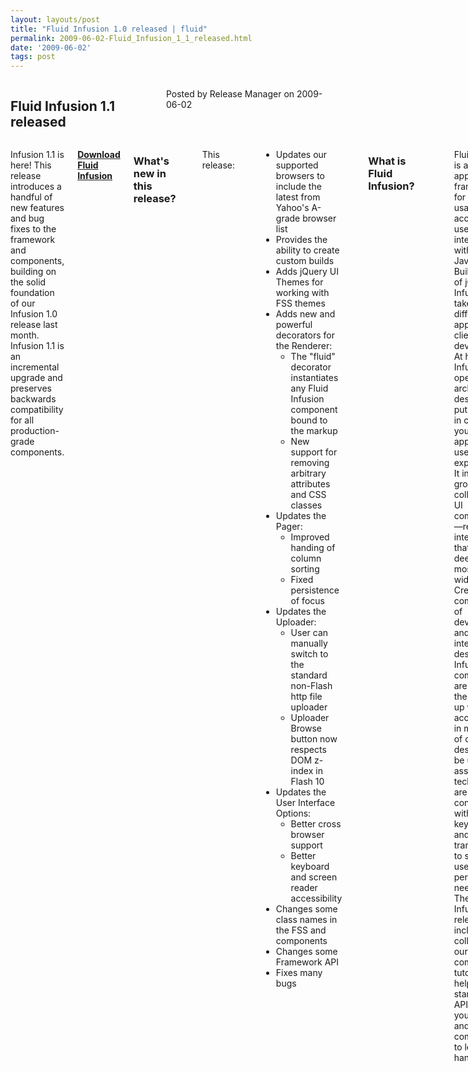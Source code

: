 ```yaml
---
layout: layouts/post
title: "Fluid Infusion 1.0 released | fluid"
permalink: 2009-06-02-Fluid_Infusion_1_1_released.html
date: '2009-06-02'
tags: post
---
```

<section class="row">
   <div class="medium-6 columns">
      <h2 class="fluid-web-emphasized-text">Fluid Infusion 1.1 released</h2>
      <p class="fluid-web-news-post-meta">
         Posted by Release Manager on 2009-06-02
      </p>
   </div>
   <div class="medium-6 columns">
      <p>Infusion 1.1 is here! This release introduces a handful of new features and bug fixes to the framework and components, building on the solid foundation of our Infusion 1.0 release last month. Infusion 1.1 is an incremental upgrade and preserves backwards compatibility for all production-grade components.</p>
      <p><strong> <a href="https://github.com/fluid-project/infusion">Download Fluid Infusion</a> </strong></p>
      <h3>What&#39;s new in this release?</h3>
      <p>
      <p>This release:</p>
      </p>
      <ul>
         <li>Updates our supported browsers to include the latest from Yahoo&#39;s A-grade browser list</li>
         <li>Provides the ability to create custom builds</li>
         <li>Adds jQuery UI Themes for working with FSS themes</li>
         <li>
            Adds new and powerful decorators for the Renderer:
            <ul>
               <li>The &quot;fluid&quot; decorator instantiates any Fluid Infusion component bound to the markup</li>
               <li>New support for removing arbitrary attributes and CSS classes</li>
            </ul>
         </li>
         <li>
            Updates the Pager:
            <ul>
               <li>Improved handing of column sorting</li>
               <li>Fixed persistence of focus</li>
            </ul>
         </li>
         <li>
            Updates the Uploader:
            <ul>
               <li>User can manually switch to the standard non-Flash http file uploader</li>
               <li>Uploader Browse button now respects DOM z-index in Flash 10</li>
            </ul>
         </li>
         <li>
            Updates the User Interface Options:
            <ul>
               <li>Better cross browser support</li>
               <li>Better keyboard and screen reader accessibility</li>
            </ul>
         </li>
         <li>Changes some class names in the FSS and components</li>
         <li>Changes some Framework API</li>
         <li>Fixes many bugs</li>
      </ul>
      <p>
      <h3>What is Fluid Infusion?</h3>
      </p>
      <p>
      <p>
         Fluid Infusion is an application framework for building usable and accessible user interfaces with JavaScript. Built on top of jQuery, Infusion takes a different approach to client-side development. At heart, Infusion is an open architecture designed to put you back in control of your application’s user experience. It includes a growing collection of UI components—reusable interactions that go deeper than most widgets. Created by a community of developers and interaction designers, Infusion components are built from the ground up with accessibility in mind. All of our designs can be used with assistive technologies, are fully controllable with the keyboard, and can be transformed to suit your users’ personal needs.
         <br>
         The Fluid Infusion 1.1 release includes a collection of our UI components, tutorials to help you get started, solid APIs to help you dive in, and the community to lend a hand.
      </p>
   </div>
</section>
